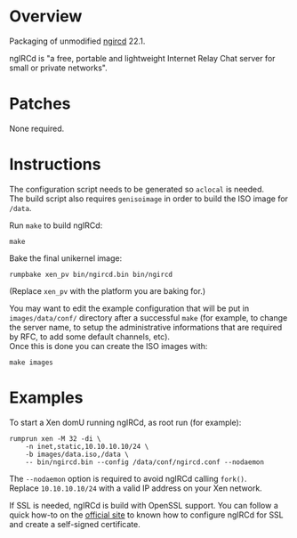 Overview
========

Packaging of unmodified [ngircd](http://ngircd.barton.de/) 22.1.

ngIRCd is "a free, portable and lightweight Internet Relay Chat server for small
or private networks".

Patches
=======

None required.

Instructions
============

The configuration script needs to be generated so `aclocal` is needed.  
The build script also requires `genisoimage` in order to build the ISO image
for `/data`.

Run `make` to build ngIRCd:
```
make
```

Bake the final unikernel image:
```
rumpbake xen_pv bin/ngircd.bin bin/ngircd
```
(Replace `xen_pv` with the platform you are baking for.)

You may want to edit the example configuration that will be put in
`images/data/conf/` directory after a successful `make` (for example,
to change the server name, to setup the administrative informations that are
required by RFC, to add some default channels, etc).  
Once this is done you can create the ISO images with:
```
make images
```

Examples
========

To start a Xen domU running ngIRCd, as root run (for example):
````
rumprun xen -M 32 -di \
    -n inet,static,10.10.10.10/24 \
    -b images/data.iso,/data \
    -- bin/ngircd.bin --config /data/conf/ngircd.conf --nodaemon
````
The `--nodaemon` option is required to avoid ngIRCd calling `fork()`.  
Replace `10.10.10.10/24` with a valid IP address on your Xen network.

If SSL is needed, ngIRCd is build with OpenSSL support. You can follow a quick
how-to on the [official site](http://ngircd.barton.de/doc/SSL.txt) to known how
to configure ngIRCd for SSL and create a self-signed certificate.
